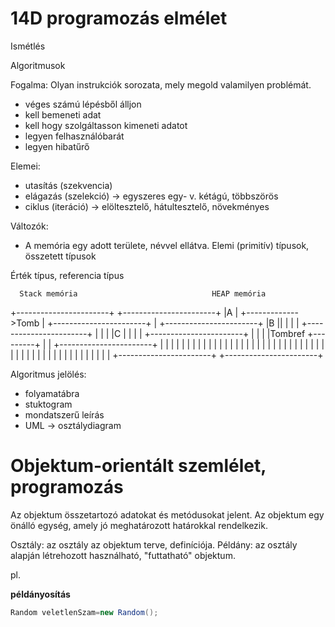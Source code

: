 # 14D programozás elmélet

Ismétlés

Algoritmusok

Fogalma: Olyan instrukciók sorozata, mely megold valamilyen problémát.

- véges számú lépésből álljon
- kell bemeneti adat
- kell hogy szolgáltasson kimeneti adatot
- legyen felhasználóbarát
- legyen hibatűrő 

Elemei:
- utasítás (szekvencia)
- elágazás (szelekció) -> egyszeres egy- v. kétágú, többszörös
- ciklus (iteráció) -> elöltesztelő, hátultesztelő, növekményes 

Változók:

- A memória egy adott területe, névvel ellátva.
 Elemi (primitív) típusok, összetett típusok

Érték típus, referencia típus


      Stack memória                              HEAP memória
+-----------------------+                       +-----------------------+
|A                      |         +------------->Tomb                   |
+-----------------------+         |             +-----------------------+
|B                     ||         |             |                       |
+-----------------------+         |             |                       |
|C                      |         |             |                       |
+-----------------------+         |             |                       |
|Tombref                +---------+             |                       |
+-----------------------+                       |                       |
|                       |                       |                       |
|                       |                       |                       |
|                       |                       |                       |
|                       |                       |                       |
|                       |                       |                       |
|                       |                       |                       |
|                       |                       |                       |
|                       |                       |                       |
|                       |                       |                       |
|                       |                       |                       |
|                       |                       |                       |
|                       |                       |                       |
+-----------------------+                       +-----------------------+


Algoritmus jelölés:

- folyamatábra
- stuktogram
- mondatszerű leírás
- UML -> osztálydiagram

# Objektum-orientált szemlélet, programozás

Az objektum összetartozó adatokat és metódusokat jelent. Az objektum egy önálló egység, amely jó meghatározott határokkal rendelkezik.

Osztály: az osztály az objektum terve, definíciója.
Példány: az osztály alapján létrehozott használható, "futtatható" objektum. 

pl. 

**példányosítás**
```C#
Random veletlenSzam=new Random();
```

